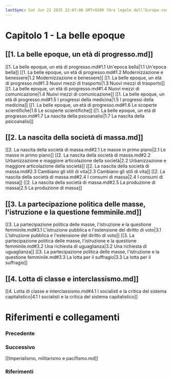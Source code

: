 ```yaml
---
lastSync: Sat Jun 21 2025 22:07:06 GMT+0200 (Ora legale dell’Europa centrale)
---
```

# Capitolo 1 - La belle epoque
## [[1. La belle epoque, un età di progresso.md]]
[[1. La belle epoque, un età di progresso.md#1.1 Un'epoca bella|1.1 Un'epoca bella]]
[[1. La belle epoque, un età di progresso.md#1.2 Modernizzazione e benessere|1.2 Modernizzazione e benessere]]
[[1. La belle epoque, un età di progresso.md#1.3 Nuovi mezzi di trasporto|1.3 Nuovi mezzi di trasporto]]
[[1. La belle epoque, un età di progresso.md#1.4 Nuovi mezzi di comunicazione|1.4 Nuovi mezzi di comunicazione]]
[[1. La belle epoque, un età di progresso.md#1.5 I progressi della medicina|1.5 I progressi della medicina]]
[[1. La belle epoque, un età di progresso.md#1.6 Le scoperte scientifiche|1.6 Le scoperte scientifiche]]
[[1. La belle epoque, un età di progresso.md#1.7 La nascita della psicoanalisi|1.7 La nascita della psicoanalisi]]

## [[2. La nascita della società di massa.md]]
[[2. La nascita della società di massa.md#2.1 Le masse in primo piano|2.1 Le masse in primo piano]]
[[2. La nascita della società di massa.md#2.2 Urbanizzazione e maggiore articolazione della società|2.2 Urbanizzazione e maggiore articolazione della società]]
[[2. La nascita della società di massa.md#2.3 Cambiano gli stili di vita|2.3 Cambiano gli stili di vita]]
[[2. La nascita della società di massa.md#2.4 I consumi di massa|2.4 I consumi di massa]]
[[2. La nascita della società di massa.md#2.5 La produzione di massa|2.5 La produzione di massa]]

## [[3. La partecipazione politica delle masse, l'istruzione e la questione femminile.md]]
[[3. La partecipazione politica delle masse, l'istruzione e la questione femminile.md#3.1 L'istruzione pubblica e l'estensione del diritto di voto|3.1 L'istruzione pubblica e l'estensione del diritto di voto]]
[[3. La partecipazione politica delle masse, l'istruzione e la questione femminile.md#3.2 Una richiesta di uguaglianza|3.2 Una richiesta di uguaglianza]]
[[3. La partecipazione politica delle masse, l'istruzione e la questione femminile.md#3.3 La lotta per il suffragio|3.3 La lotta per il suffragio]]

## [[4. Lotta di classe e interclassismo.md]]
[[4. Lotta di classe e interclassismo.md#4.1 I socialisti e la critica del sistema capitalistico|4.1 I socialisti e la critica del sistema capitalistico]]


# Riferimenti e collegamenti
### Precedente


### Successivo
[[Imperialismo, militarismo e pacifismo.md]]

### Riferimenti
